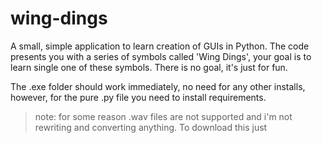 # wing-dings
A small, simple application to learn creation of GUIs in Python. The code presents you with a series of symbols called 'Wing Dings', your goal is to learn single one of these symbols. There is no goal, it's just for fun.

The .exe folder should work immediately, no need for any other installs, however, for the pure .py file you need to install requirements.

> note: for some reason .wav files are not supported and i'm not rewriting and converting anything. To download this just 
